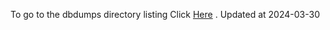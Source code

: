 To go to the dbdumps directory listing Click [Here](https://ipfs.io/ipfs/bafkreihxg3k4wt5xeglveubwkaqz5jzru65tcwu2c2vxamzfxgovphsl7q) . Updated at 2024-03-30